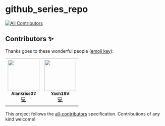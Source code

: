 # github_series_repo
<!-- ALL-CONTRIBUTORS-BADGE:START - Do not remove or modify this section -->
[![All Contributors](https://img.shields.io/badge/all_contributors-2-orange.svg?style=flat-square)](#contributors-)
<!-- ALL-CONTRIBUTORS-BADGE:END -->


## Contributors ✨

Thanks goes to these wonderful people ([emoji key](https://allcontributors.org/docs/en/emoji-key)):

<!-- ALL-CONTRIBUTORS-LIST:START - Do not remove or modify this section -->
<!-- prettier-ignore-start -->
<!-- markdownlint-disable -->
<table>
  <tr>
    <td align="center"><a href="https://github.com/Alankriss07"><img src="https://avatars3.githubusercontent.com/u/46962797?v=4" width="100px;" alt=""/><br /><sub><b>Alankriss07</b></sub></a><br /><a href="https://github.com/codewayy/github_series-2/commits?author=Alankriss07" title="Code">💻</a></td>
    <td align="center"><a href="https://github.com/Yash19V"><img src="https://avatars2.githubusercontent.com/u/66792619?v=4" width="100px;" alt=""/><br /><sub><b>Yash19V</b></sub></a><br /><a href="https://github.com/codewayy/github_series-2/commits?author=Yash19V" title="Code">💻</a></td>
  </tr>
</table>

<!-- markdownlint-enable -->
<!-- prettier-ignore-end -->
<!-- ALL-CONTRIBUTORS-LIST:END -->

This project follows the [all-contributors](https://github.com/all-contributors/all-contributors) specification. Contributions of any kind welcome!